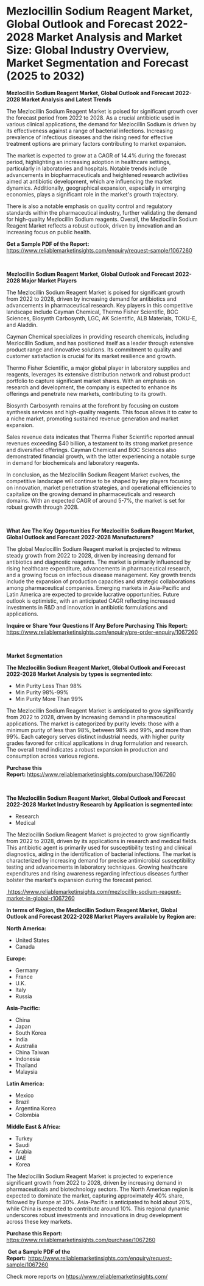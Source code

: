 <p><h1>Mezlocillin Sodium Reagent Market, Global Outlook and Forecast 2022-2028 Market Analysis and Market Size: Global Industry Overview, Market Segmentation and Forecast (2025 to 2032)</h1></p><p><strong>Mezlocillin Sodium Reagent Market, Global Outlook and Forecast 2022-2028 Market Analysis and Latest Trends</strong></p>
<p><p>The Mezlocillin Sodium Reagent Market is poised for significant growth over the forecast period from 2022 to 2028. As a crucial antibiotic used in various clinical applications, the demand for Mezlocillin Sodium is driven by its effectiveness against a range of bacterial infections. Increasing prevalence of infectious diseases and the rising need for effective treatment options are primary factors contributing to market expansion.</p><p>The market is expected to grow at a CAGR of 14.4% during the forecast period, highlighting an increasing adoption in healthcare settings, particularly in laboratories and hospitals. Notable trends include advancements in biopharmaceuticals and heightened research activities aimed at antibiotic development, which are influencing the market dynamics. Additionally, geographical expansion, especially in emerging economies, plays a significant role in the market's growth trajectory. </p><p>There is also a notable emphasis on quality control and regulatory standards within the pharmaceutical industry, further validating the demand for high-quality Mezlocillin Sodium reagents. Overall, the Mezlocillin Sodium Reagent Market reflects a robust outlook, driven by innovation and an increasing focus on public health.</p></p>
<p><strong>Get a Sample PDF of the Report:&nbsp;</strong> <a href="https://www.reliablemarketinsights.com/enquiry/request-sample/1067260?utm_campaign=2891&utm_medium=2&utm_source=Github&utm_content=ia&utm_term=21032025&utm_id=mezlocillin-sodium-reagent-market-global-outlook-and-forecast-2022-2028">https://www.reliablemarketinsights.com/enquiry/request-sample/1067260</a></p>
<p>&nbsp;</p>
<p><strong>Mezlocillin Sodium Reagent Market, Global Outlook and Forecast 2022-2028 Major Market Players</strong></p>
<p><p>The Mezlocillin Sodium Reagent Market is poised for significant growth from 2022 to 2028, driven by increasing demand for antibiotics and advancements in pharmaceutical research. Key players in this competitive landscape include Cayman Chemical, Thermo Fisher Scientific, BOC Sciences, Biosynth Carbosynth, LGC, AK Scientific, ALB Materials, TOKU-E, and Aladdin.</p><p>Cayman Chemical specializes in providing research chemicals, including Mezlocillin Sodium, and has positioned itself as a leader through extensive product range and innovative solutions. Its commitment to quality and customer satisfaction is crucial for its market resilience and growth.</p><p>Thermo Fisher Scientific, a major global player in laboratory supplies and reagents, leverages its extensive distribution network and robust product portfolio to capture significant market shares. With an emphasis on research and development, the company is expected to enhance its offerings and penetrate new markets, contributing to its growth.</p><p>Biosynth Carbosynth remains at the forefront by focusing on custom synthesis services and high-quality reagents. This focus allows it to cater to a niche market, promoting sustained revenue generation and market expansion.</p><p>Sales revenue data indicates that Therma Fisher Scientific reported annual revenues exceeding $40 billion, a testament to its strong market presence and diversified offerings. Cayman Chemical and BOC Sciences also demonstrated financial growth, with the latter experiencing a notable surge in demand for biochemicals and laboratory reagents.</p><p>In conclusion, as the Mezlocillin Sodium Reagent Market evolves, the competitive landscape will continue to be shaped by key players focusing on innovation, market penetration strategies, and operational efficiencies to capitalize on the growing demand in pharmaceuticals and research domains. With an expected CAGR of around 5-7%, the market is set for robust growth through 2028.</p></p>
<p>&nbsp;</p>
<p><strong>What Are The Key Opportunities For Mezlocillin Sodium Reagent Market, Global Outlook and Forecast 2022-2028 Manufacturers?</strong></p>
<p><p>The global Mezlocillin Sodium Reagent market is projected to witness steady growth from 2022 to 2028, driven by increasing demand for antibiotics and diagnostic reagents. The market is primarily influenced by rising healthcare expenditure, advancements in pharmaceutical research, and a growing focus on infectious disease management. Key growth trends include the expansion of production capacities and strategic collaborations among pharmaceutical companies. Emerging markets in Asia-Pacific and Latin America are expected to provide lucrative opportunities. Future outlook is optimistic, with an anticipated CAGR reflecting increased investments in R&D and innovation in antibiotic formulations and applications.</p></p>
<p><strong>Inquire or Share Your Questions If Any Before Purchasing This Report:</strong> <a href="https://www.reliablemarketinsights.com/enquiry/pre-order-enquiry/1067260?utm_campaign=2891&utm_medium=2&utm_source=Github&utm_content=ia&utm_term=21032025&utm_id=mezlocillin-sodium-reagent-market-global-outlook-and-forecast-2022-2028">https://www.reliablemarketinsights.com/enquiry/pre-order-enquiry/1067260</a></p>
<p>&nbsp;</p>
<p><strong>Market Segmentation</strong></p>
<p><strong>The Mezlocillin Sodium Reagent Market, Global Outlook and Forecast 2022-2028 Market Analysis by types is segmented into:</strong></p>
<p><ul><li>Min Purity Less Than 98%</li><li>Min Purity 98%-99%</li><li>Min Purity More Than 99%</li></ul></p>
<p><p>The Mezlocillin Sodium Reagent Market is anticipated to grow significantly from 2022 to 2028, driven by increasing demand in pharmaceutical applications. The market is categorized by purity levels: those with a minimum purity of less than 98%, between 98% and 99%, and more than 99%. Each category serves distinct industrial needs, with higher purity grades favored for critical applications in drug formulation and research. The overall trend indicates a robust expansion in production and consumption across various regions.</p></p>
<p><strong>Purchase this Report:&nbsp;</strong><a href="https://www.reliablemarketinsights.com/purchase/1067260?utm_campaign=2891&utm_medium=2&utm_source=Github&utm_content=ia&utm_term=21032025&utm_id=mezlocillin-sodium-reagent-market-global-outlook-and-forecast-2022-2028">https://www.reliablemarketinsights.com/purchase/1067260</a></p>
<p>&nbsp;</p>
<p><strong>The Mezlocillin Sodium Reagent Market, Global Outlook and Forecast 2022-2028 Market Industry Research by Application is segmented into:</strong></p>
<p><ul><li>Research</li><li>Medical</li></ul></p>
<p><p>The Mezlocillin Sodium Reagent Market is projected to grow significantly from 2022 to 2028, driven by its applications in research and medical fields. This antibiotic agent is primarily used for susceptibility testing and clinical diagnostics, aiding in the identification of bacterial infections. The market is characterized by increasing demand for precise antimicrobial susceptibility testing and advancements in laboratory techniques. Growing healthcare expenditures and rising awareness regarding infectious diseases further bolster the market's expansion during the forecast period.</p></p>
<p><a href="https://www.reliablemarketinsights.com/mezlocillin-sodium-reagent-market-in-global-r1067260?utm_campaign=2891&utm_medium=2&utm_source=Github&utm_content=ia&utm_term=21032025&utm_id=mezlocillin-sodium-reagent-market-global-outlook-and-forecast-2022-2028">&nbsp;https://www.reliablemarketinsights.com/mezlocillin-sodium-reagent-market-in-global-r1067260</a></p>
<p><strong>In terms of Region, the Mezlocillin Sodium Reagent Market, Global Outlook and Forecast 2022-2028 Market Players available by Region are:</strong></p>
<p>
    <p> <strong> North America: </strong>
        <ul>
            <li>United States</li>
            <li>Canada</li>
        </ul>
        </p> 
    <p> <strong> Europe: </strong>
        <ul>
            <li>Germany</li>
            <li>France</li>
            <li>U.K.</li>
            <li>Italy</li>
            <li>Russia</li>
        </ul>
        </p> 
    <p> <strong> Asia-Pacific: </strong>
        <ul>
            <li>China</li>
            <li>Japan</li>
            <li>South Korea</li>
            <li>India</li>
            <li>Australia</li>
            <li>China Taiwan</li>
            <li>Indonesia</li>
            <li>Thailand</li>
            <li>Malaysia</li>
        </ul>
        </p> 
    <p> <strong> Latin America: </strong>
        <ul>
            <li>Mexico</li>
            <li>Brazil</li>
            <li>Argentina Korea</li>
            <li>Colombia</li>
        </ul>
        </p> 
    <p> <strong> Middle East & Africa: </strong>
        <ul>
            <li>Turkey</li>
            <li>Saudi</li>
            <li>Arabia</li>
            <li>UAE</li>
            <li>Korea</li>
        </ul>
    </p>
    </p>
<p><p>The Mezlocillin Sodium Reagent Market is projected to experience significant growth from 2022 to 2028, driven by increasing demand in pharmaceuticals and biotechnology sectors. The North American region is expected to dominate the market, capturing approximately 40% share, followed by Europe at 30%. Asia-Pacific is anticipated to hold about 20%, while China is expected to contribute around 10%. This regional dynamic underscores robust investments and innovations in drug development across these key markets.</p></p>
<p><strong>Purchase this Report: </strong><a href="https://www.reliablemarketinsights.com/purchase/1067260?utm_campaign=2891&utm_medium=2&utm_source=Github&utm_content=ia&utm_term=21032025&utm_id=mezlocillin-sodium-reagent-market-global-outlook-and-forecast-2022-2028">https://www.reliablemarketinsights.com/purchase/1067260</a></p>
<p>&nbsp;<strong>Get a Sample PDF of the Report:&nbsp;&nbsp;</strong><a href="https://www.reliablemarketinsights.com/enquiry/request-sample/1067260?utm_campaign=2891&utm_medium=2&utm_source=Github&utm_content=ia&utm_term=21032025&utm_id=mezlocillin-sodium-reagent-market-global-outlook-and-forecast-2022-2028">https://www.reliablemarketinsights.com/enquiry/request-sample/1067260</a></p>
<p><strong></strong></p>
<p>Check more reports on <a href="https://www.reliablemarketinsights.com/?utm_campaign=2891&utm_medium=2&utm_source=Github&utm_content=ia&utm_term=21032025&utm_id=mezlocillin-sodium-reagent-market-global-outlook-and-forecast-2022-2028">https://www.reliablemarketinsights.com/</a></p>